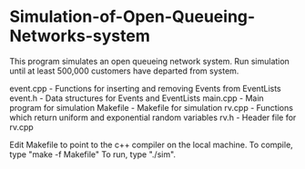 Simulation-of-Open-Queueing-Networks-system
===========================================

This program simulates an open queueing network system.  Run simulation until at least 500,000 customers have departed from system.


event.cpp - Functions for inserting and removing Events from EventLists 
event.h - Data structures for Events and EventLists
main.cpp - Main program for simulation
Makefile - Makefile for simulation
rv.cpp - Functions which return uniform and exponential random variables
rv.h - Header file for rv.cpp


Edit Makefile to point to the c++ compiler on the local machine.
To compile, type "make -f Makefile"
To run, type "./sim".
